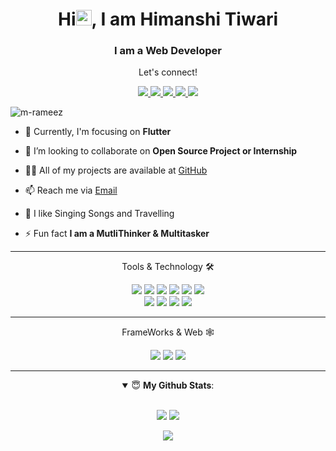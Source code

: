 <h1 align="center">Hi<img src="https://media.giphy.com/media/hvRJCLFzcasrR4ia7z/giphy.gif" width="25px">, I am Himanshi Tiwari</h1>
<h3 align="center">I am a Web Developer</h3>


<div align="center">
<p align="center">Let's connect!</p>
<a href="https://wa.me/923234879062">
    <img src="https://img.shields.io/badge/whatsapp-%230077B5.svg?&style=for-the-badge&logo=whatsapp&logoColor=white&color=25d366" />
</a>

<a href="http://www.intagram.com/zapeeo_sheikh">
    <img src="https://img.shields.io/badge/Instagram-E4405F?style=for-the-badge&logo=instagram&logoColor=white" />
</a>

<a href="https://www.linkedin.com/mwlite/in/muhammadrmz">
    <img src="https://img.shields.io/badge/linkedin-%230077B5.svg?&style=for-the-badge&logo=linkedin&logoColor=white" />
</a>


<a href="https://www.facebook.com/ZapeeoSheikh">
    <img src="https://img.shields.io/badge/Facebook-1877F2?style=for-the-badge&logo=facebook&logoColor=white" />
</a>

<a href="http://github.com/ZapeeoSheikh">
    <img src="https://img.shields.io/badge/github-FE7A16?style=for-the-badge&logo=github&logoColor=white&color=black" />
</a>
</div>

<p align="left"> <img src="https://komarev.com/ghpvc/?username=beingaravian&label=Profile%20views&color=red&style=flat" alt="m-rameez" /> </p>


- 🌱 Currently, I'm focusing on **Flutter**

- 👯 I’m looking to collaborate on **Open Source Project or Internship**

- 👨‍💻 All of my projects are available at [GitHub]([github.com/ZapeeoSheikh](https://github.com/himanshi311299))

- 📫 Reach me via [Email](mailto:himanshitiwari311299@gmail.com)

- 👣 I like Singing Songs and Travelling

- ⚡ Fun fact **I am a MutliThinker & Multitasker**


<hr>

<!-- BLOG-POST-LIST:END -->

<div align="center">
<p align="center">Tools & Technology 🛠</p>

<img src="https://img.shields.io/badge/Java-4285F4?style=for-the-badge&logo=java&logoColor=ed1d25&color=5382b1" />
<img src="https://img.shields.io/badge/dotNet-4285F4?style=for-the-badge&logo=dotNet&logoColor=white&color=6c7cdc" />
<img src="https://img.shields.io/badge/HTML-239120?style=for-the-badge&logo=html5&logoColor=white&color=red" />
<img src="https://img.shields.io/badge/CSS3-1572B6?style=for-the-badge&logo=css3&logoColor=white" />
<img src="https://img.shields.io/badge/JavaScript-323330?style=for-the-badge&logo=javascript&logoColor=F7DF1E" />
<img src="https://img.shields.io/badge/figma-00000F?style=for-the-badge&logo=figma&logoColor=white&color=orange" /><br>
<img src="https://img.shields.io/badge/Tailwind_Css-F05032?style=for-the-badge&logo=tailwindcss&logoColor=white" />
<img src="https://img.shields.io/badge/Solidity-4285F4?style=for-the-badge&logo=solidity&logoColor=white&color=343a40" />
<img src="https://img.shields.io/badge/dart-0078D6?style=for-the-badge&logo=dart&logoColor=white" />
<img src="https://img.shields.io/badge/Google_chrome-4285F4?style=for-the-badge&logo=Google-chrome&logoColor=white" />

</div>
<hr>

<!-- BLOG-POST-LIST:END -->

<div align="center">
<p align="center">FrameWorks & Web 🕸️</p>

<img src="https://img.shields.io/badge/Flutter-02569B?style=for-the-badge&logo=flutter&logoColor=white" />
<img src="https://img.shields.io/badge/WordPress-143?style=for-the-badge&logo=WordPress&logoColor=blue&color=tan&labelColor=tan" />
<img src="https://img.shields.io/badge/kotlin-143?style=for-the-badge&logo=kotlin&labelColor=pink" />


<br>
<hr>

<details open>
 <summary> 😇 <b>My Github Stats</b>: </summary>
<br>
<p align = "center">
  <img src = "https://github-readme-stats.vercel.app/api?username=ZapeeoSheikh&show_icons=true&theme=chartreuse-dark&line_height=30">
  <img src = "https://github-readme-stats.vercel.app/api/top-langs/?username=ZapeeoSheikh&theme=chartreuse-dark">
</p>
<p align = "center">
<img src="https://github-readme-streak-stats.herokuapp.com/?user=ZapeeoSheikh&theme=chartreuse-dark" />
</p>
</details>
